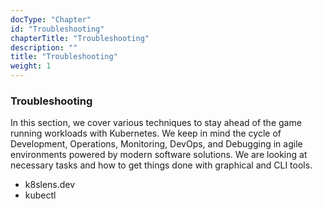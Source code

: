 ```yaml
---
docType: "Chapter"
id: "Troubleshooting"
chapterTitle: "Troubleshooting"
description: ""
title: "Troubleshooting"
weight: 1
---
```


### **Troubleshooting**

In this section, we cover various techniques to stay ahead of the game running workloads with Kubernetes. We keep in mind the cycle of Development, Operations, Monitoring, DevOps, and Debugging in agile environments powered by modern software solutions. We are looking at necessary tasks and how to get things done with graphical and CLI tools.

- k8slens.dev
- kubectl

